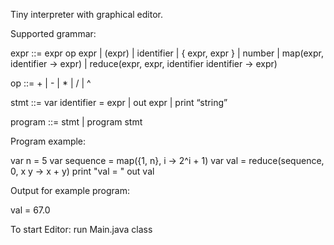 Tiny interpreter with graphical editor.


Supported grammar:

  expr ::= expr op expr | (expr) | identifier | { expr, expr } | number |
  map(expr, identifier -> expr) | reduce(expr, expr, identifier identifier -> expr)

  op ::= + | - | * | / | ^

  stmt ::= var identifier = expr | out expr | print “string”

  program ::= stmt | program stmt


Program example:

  var n = 5
  var sequence = map({1, n}, i -> 2^i + 1)
  var val = reduce(sequence, 0, x y -> x + y)
  print "val = "
  out val

Output for example program:

  val =
  67.0


To start Editor: run Main.java class

